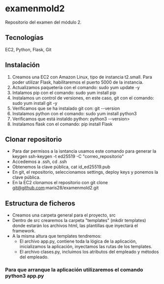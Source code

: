 # examenmold2
Repositorio del examen del módulo 2.
## Tecnologías
EC2, Python, Flask, Git
## Instalación
1. Creamos una EC2 con Amazon Linux, tipo de instancia t2.small. Para poder utilizar Flask, habilitaremos el puerto 5000 de la instancia.
2. Actualizamos paquetería con el comando: sudo yum update -y
3. Intalamos pip con el comando: sudo yum install pip
4. Instalamos un control de versiones, en este caso, git con el comando: sudo yum install git -y
5. Verificamos que se ha instalado git con: git --version
6. Instalamos python con el comando: sudo yum install python3
7. Verificamos que está instaldo python: python3 --version>
8. Instalamos flask con el comando: pip install Flask
## Clonar repositorio
- Para dar permisos a la isntancia usamos este comando para generar la keygen ssh-keygen -t ed25519 -C "correo_repositorio"
- Accedemos a .ssh, cd .ssh
- Obtenemos la clave pública, cat id_ed25519.pub
- En git, el repositorio, seleccionamos settings, deploy keys y ponemos la clave pública.
- En la EC2 clonamos el repositorio con git clone git@github.com:maris28/examenmold2.git

## Estructura de ficheros
- Creamos una carpeta general para el proyecto, src
- Dentro de src crearemos la carpeta "templates" (mkdir templates) donde estarán los archivos html, las plantillas que inyectará el framework.
- A la misma altura que templates tendremos:
    - El archivo app.py, contiene toda la lógica de la aplicación, inicializamos la aplicación, inyectamos las rutas de los templates. 
    - El archivo clases.py, incluimos los atributos del empleado y métodos del empleado.
 
### Para que arranque la aplicación utilizaremos el comando python3 app.py

